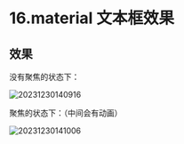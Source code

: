 # 16.material 文本框效果

## 效果

没有聚焦的状态下：

![20231230140916](https://picgo-use-images.oss-cn-shanghai.aliyuncs.com/images/20231230140916.png)

聚焦的状态下：（中间会有动画）

![20231230141006](https://picgo-use-images.oss-cn-shanghai.aliyuncs.com/images/20231230141006.png)

